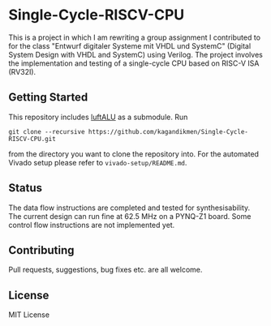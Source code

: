 # Single-Cycle-RISCV-CPU

This is a project in which I am rewriting a group assignment I contributed to for the class "Entwurf digitaler Systeme mit VHDL und SystemC" (Digital System Design with VHDL and SystemC) using Verilog. The project involves the implementation and testing of a single-cycle CPU based on RISC-V ISA (RV32I).

## Getting Started

This repository includes [luftALU](https://github.com/kagandikmen/luftALU) as a submodule. Run
```
git clone --recursive https://github.com/kagandikmen/Single-Cycle-RISCV-CPU.git
```
from the directory you want to clone the repository into. For the automated Vivado setup please refer to ```vivado-setup/README.md```.

## Status

The data flow instructions are completed and tested for synthesisability. The current design can run fine at 62.5 MHz on a PYNQ-Z1 board. Some control flow instructions are not implemented yet.

## Contributing

Pull requests, suggestions, bug fixes etc. are all welcome.

## License

MIT License